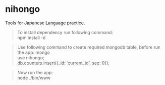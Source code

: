 # nihongo
Tools for Japanese Language practice.

> To install dependency run following command: <br/>
npm install -d

> Use following command to create required mongodb table, before run the app:
mongo <br/>
use nihongo; <br/> 
db.counters.insert({_id: 'current_id', seq: 0}); <br/>

> Now run the app: <br/>
node ./bin/www

